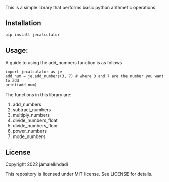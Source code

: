 This is a simple library that performs
basic python arithmetic operations.

## Installation
```
pip install jecalculator

```

## Usage:
A guide to using the add_numbers function is as follows

```
import jecalculator as je
add_num = je.add_numbers(3, 7) # where 3 and 7 are the number you want to add
print(add_num)

```
The functions in this library are:
1. add_numbers
2. subtract_numbers
3. multiply_numbers 
4. divide_numbers_float 
5. divide_numbers_floor
6. power_numbers
7. mode_numbers

## License
Copyright 2022 jamalelkhdadi

This repository is licensed under MIT license.
See LICENSE for details.
